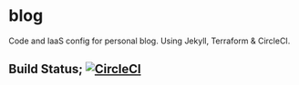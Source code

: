 # blog

Code and IaaS config for personal blog. Using Jekyll, Terraform  & CircleCI.

## Build Status; [![CircleCI](https://circleci.com/gh/nomadicj/blog/tree/master.svg?style=svg)](https://circleci.com/gh/nomadicj/blog/tree/master)
